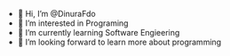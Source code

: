 - 👋 Hi, I’m @DinuraFdo
- 👀 I’m interested in Programing 
- 🌱 I’m currently learning Software Engieering 
- 💞️ I’m looking forward to learn more about programming


<!---
DinuraFdo/DinuraFdo is a ✨ special ✨ repository because its `README.md` (this file) appears on your GitHub profile.
You can click the Preview link to take a look at your changes.
--->
